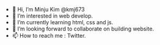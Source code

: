 - 👋 Hi, I’m Minju Kim @kmj673
- 👀 I’m interested in web develop.
- 🌱 I’m currently learning html, css and js.
- 💞️ I’m looking forward to collaborate on building website.
- 📫 How to reach me : Twitter.

<!---
kmj673/kmj673 is a ✨ special ✨ repository because its `README.md` (this file) appears on your GitHub profile.
You can click the Preview link to take a look at your changes.
--->
